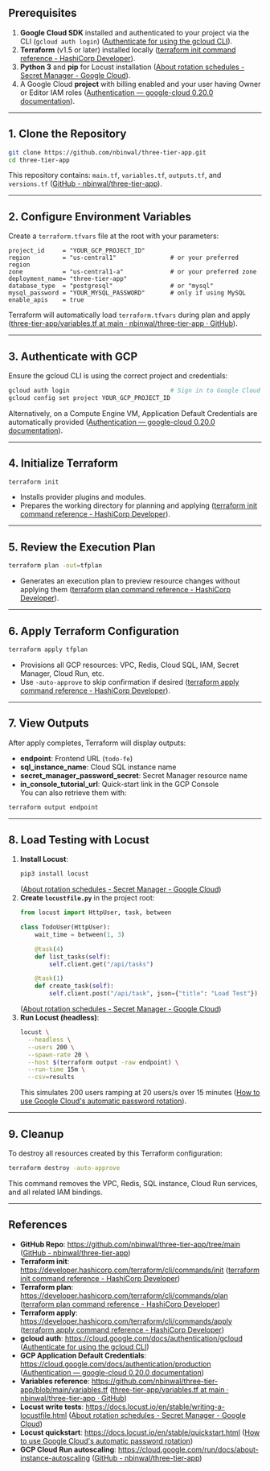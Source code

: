 ## Prerequisites  
1. **Google Cloud SDK** installed and authenticated to your project via the CLI (`gcloud auth login`)  ([Authenticate for using the gcloud CLI](https://cloud.google.com/docs/authentication/gcloud?utm_source=chatgpt.com)).  
2. **Terraform** (v1.5 or later) installed locally  ([terraform init command reference - HashiCorp Developer](https://developer.hashicorp.com/terraform/cli/commands/init?utm_source=chatgpt.com)).  
3. **Python 3** and **pip** for Locust installation  ([About rotation schedules - Secret Manager - Google Cloud](https://cloud.google.com/secret-manager/docs/rotation-recommendations?utm_source=chatgpt.com)).  
4. A Google Cloud **project** with billing enabled and your user having Owner or Editor IAM roles  ([Authentication — google-cloud 0.20.0 documentation](https://gcloud.readthedocs.io/en/latest/google-cloud-auth.html?utm_source=chatgpt.com)).  

---

## 1. Clone the Repository  
```bash
git clone https://github.com/nbinwal/three-tier-app.git
cd three-tier-app
```  
This repository contains: `main.tf`, `variables.tf`, `outputs.tf`, and `versions.tf`  ([GitHub - nbinwal/three-tier-app](https://github.com/nbinwal/three-tier-app/tree/main)).

---

## 2. Configure Environment Variables  
Create a `terraform.tfvars` file at the root with your parameters:
```hcl
project_id     = "YOUR_GCP_PROJECT_ID"
region         = "us-central1"               # or your preferred region
zone           = "us-central1-a"             # or your preferred zone
deployment_name= "three-tier-app"            
database_type  = "postgresql"                # or "mysql"
mysql_password = "YOUR_MYSQL_PASSWORD"       # only if using MySQL
enable_apis    = true
```
Terraform will automatically load `terraform.tfvars` during plan and apply  ([three-tier-app/variables.tf at main · nbinwal/three-tier-app · GitHub](https://github.com/nbinwal/three-tier-app/blob/main/variables.tf)).

---

## 3. Authenticate with GCP  
Ensure the gcloud CLI is using the correct project and credentials:
```bash
gcloud auth login                            # Sign in to Google Cloud SDK  ([Authenticate for using the gcloud CLI](https://cloud.google.com/docs/authentication/gcloud?utm_source=chatgpt.com))
gcloud config set project YOUR_GCP_PROJECT_ID
```
Alternatively, on a Compute Engine VM, Application Default Credentials are automatically provided  ([Authentication — google-cloud 0.20.0 documentation](https://gcloud.readthedocs.io/en/latest/google-cloud-auth.html?utm_source=chatgpt.com)).

---

## 4. Initialize Terraform  
```bash
terraform init
```
- Installs provider plugins and modules.  
- Prepares the working directory for planning and applying  ([terraform init command reference - HashiCorp Developer](https://developer.hashicorp.com/terraform/cli/commands/init?utm_source=chatgpt.com)).

---

## 5. Review the Execution Plan  
```bash
terraform plan -out=tfplan
```
- Generates an execution plan to preview resource changes without applying them  ([terraform plan command reference - HashiCorp Developer](https://developer.hashicorp.com/terraform/cli/commands/plan?utm_source=chatgpt.com)).

---

## 6. Apply Terraform Configuration  
```bash
terraform apply tfplan
```
- Provisions all GCP resources: VPC, Redis, Cloud SQL, IAM, Secret Manager, Cloud Run, etc.  
- Use `-auto-approve` to skip confirmation if desired  ([terraform apply command reference - HashiCorp Developer](https://developer.hashicorp.com/terraform/cli/commands/apply?utm_source=chatgpt.com)).

---

## 7. View Outputs  
After apply completes, Terraform will display outputs:
- **endpoint**: Frontend URL (`todo-fe`)  
- **sql_instance_name**: Cloud SQL instance name  
- **secret_manager_password_secret**: Secret Manager resource name  
- **in_console_tutorial_url**: Quick-start link in the GCP Console  
You can also retrieve them with:
```bash
terraform output endpoint
```
---

## 8. Load Testing with Locust  
1. **Install Locust**:
   ```bash
   pip3 install locust
   ```  
    ([About rotation schedules - Secret Manager - Google Cloud](https://cloud.google.com/secret-manager/docs/rotation-recommendations?utm_source=chatgpt.com))  
2. **Create `locustfile.py`** in the project root:
   ```python
   from locust import HttpUser, task, between

   class TodoUser(HttpUser):
       wait_time = between(1, 3)

       @task(4)
       def list_tasks(self):
           self.client.get("/api/tasks")

       @task(1)
       def create_task(self):
           self.client.post("/api/task", json={"title": "Load Test"})
   ```
    ([About rotation schedules - Secret Manager - Google Cloud](https://cloud.google.com/secret-manager/docs/rotation-recommendations?utm_source=chatgpt.com))  
3. **Run Locust (headless)**:
   ```bash
   locust \
     --headless \
     --users 200 \
     --spawn-rate 20 \
     --host $(terraform output -raw endpoint) \
     --run-time 15m \
     --csv=results
   ```  
   This simulates 200 users ramping at 20 users/s over 15 minutes  ([How to use Google Cloud's automatic password rotation](https://cloud.google.com/blog/products/identity-security/how-to-use-google-clouds-automatic-password-rotation?utm_source=chatgpt.com)).  

---

## 9. Cleanup  
To destroy all resources created by this Terraform configuration:
```bash
terraform destroy -auto-approve
```
This command removes the VPC, Redis, SQL instance, Cloud Run services, and all related IAM bindings.

---

## References  
- **GitHub Repo**: https://github.com/nbinwal/three-tier-app/tree/main  ([GitHub - nbinwal/three-tier-app](https://github.com/nbinwal/three-tier-app/tree/main))  
- **Terraform init**: https://developer.hashicorp.com/terraform/cli/commands/init  ([terraform init command reference - HashiCorp Developer](https://developer.hashicorp.com/terraform/cli/commands/init?utm_source=chatgpt.com))  
- **Terraform plan**: https://developer.hashicorp.com/terraform/cli/commands/plan  ([terraform plan command reference - HashiCorp Developer](https://developer.hashicorp.com/terraform/cli/commands/plan?utm_source=chatgpt.com))  
- **Terraform apply**: https://developer.hashicorp.com/terraform/cli/commands/apply  ([terraform apply command reference - HashiCorp Developer](https://developer.hashicorp.com/terraform/cli/commands/apply?utm_source=chatgpt.com))  
- **gcloud auth**: https://cloud.google.com/docs/authentication/gcloud  ([Authenticate for using the gcloud CLI](https://cloud.google.com/docs/authentication/gcloud?utm_source=chatgpt.com))  
- **GCP Application Default Credentials**: https://cloud.google.com/docs/authentication/production  ([Authentication — google-cloud 0.20.0 documentation](https://gcloud.readthedocs.io/en/latest/google-cloud-auth.html?utm_source=chatgpt.com))  
- **Variables reference**: https://github.com/nbinwal/three-tier-app/blob/main/variables.tf  ([three-tier-app/variables.tf at main · nbinwal/three-tier-app · GitHub](https://github.com/nbinwal/three-tier-app/blob/main/variables.tf))  
- **Locust write tests**: https://docs.locust.io/en/stable/writing-a-locustfile.html  ([About rotation schedules - Secret Manager - Google Cloud](https://cloud.google.com/secret-manager/docs/rotation-recommendations?utm_source=chatgpt.com))  
- **Locust quickstart**: https://docs.locust.io/en/stable/quickstart.html  ([How to use Google Cloud's automatic password rotation](https://cloud.google.com/blog/products/identity-security/how-to-use-google-clouds-automatic-password-rotation?utm_source=chatgpt.com))  
- **GCP Cloud Run autoscaling**: https://cloud.google.com/run/docs/about-instance-autoscaling  ([GitHub - nbinwal/three-tier-app](https://github.com/nbinwal/three-tier-app/tree/main))
